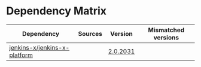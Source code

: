# Dependency Matrix

Dependency | Sources | Version | Mismatched versions
---------- | ------- | ------- | -------------------
[jenkins-x/jenkins-x-platform](https://github.com/jenkins-x/jenkins-x-platform) |  | [2.0.2031](https://github.com/jenkins-x/jenkins-x-platform/releases/tag/v2.0.2031) | 
